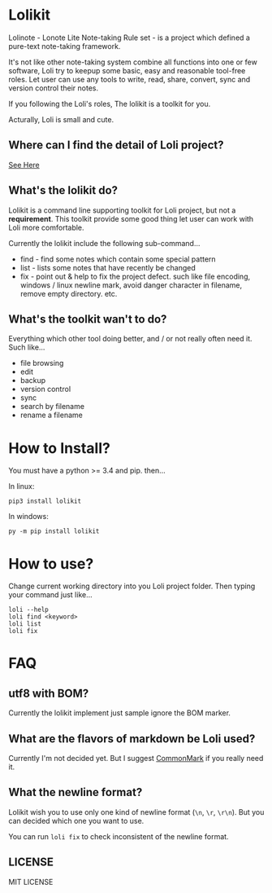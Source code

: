 # Lolikit

Lolinote - Lonote Lite Note-taking Rule set - is a project which defined a pure-text note-taking framework.

It's not like other note-taking system combine all functions into one or few software, Loli try to keepup some basic, easy and reasonable tool-free roles. Let user can use any tools to write, read, share, convert, sync and version control their notes.

If you following the Loli's roles, The lolikit is a toolkit for you.

Acturally, Loli is small and cute.



## Where can I find the detail of Loli project?

[See Here](https://bitbucket.org/civalin/lolinote/wiki)



## What's the lolikit do?

Lolikit is a command line supporting toolkit for Loli project, but not a **requirement**. This toolkit provide some good thing let user can work with Loli more comfortable.

Currently the lolikit include the following sub-command...

* find - find some notes which contain some special pattern
* list - lists some notes that have recently be changed
* fix  - point out & help to fix the project defect. such like file encoding, windows / linux newline mark, avoid danger character in filename, remove empty directory. etc.



## What's the toolkit wan't to do?

Everything which other tool doing better, and / or not really often need it. Such like...

* file browsing
* edit
* backup
* version control
* sync
* search by filename
* rename a filename



# How to Install?

You must have a python >= 3.4 and pip. then...

In linux:

    pip3 install lolikit

In windows:

    py -m pip install lolikit



# How to use?

Change current working directory into you Loli project folder. Then typing your command just like... 

    loli --help
    loli find <keyword>
    loli list
    loli fix



# FAQ

## utf8 with BOM?

Currently the lolikit implement just sample ignore the BOM marker.



## What are the flavors of markdown be Loli used?

Currently I'm not decided yet. But I suggest [CommonMark](http://commonmark.org/) if you really need it.



## What the newline format?

Lolikit wish you to use only one kind of newline format (`\n`, `\r`, `\r\n`). But you can decided which one you want to use.

You can run `loli fix` to check inconsistent of the newline format.



## LICENSE

MIT LICENSE